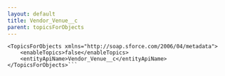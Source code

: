 ```yaml
---
layout: default
title: Vendor_Venue__c
parent: topicsForObjects
---
```


```<?xml version="1.0" encoding="UTF-8"?>
<TopicsForObjects xmlns="http://soap.sforce.com/2006/04/metadata">
    <enableTopics>false</enableTopics>
    <entityApiName>Vendor_Venue__c</entityApiName>
</TopicsForObjects>```
